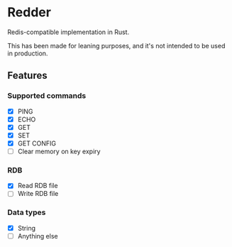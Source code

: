 # Redder

Redis-compatible implementation in Rust.

This has been made for leaning purposes, and it's not intended to be used in production.

## Features

### Supported commands
 - [x] PING
 - [x] ECHO
 - [x] GET
 - [x] SET
 - [x] GET CONFIG
 - [ ] Clear memory on key expiry

### RDB
 - [x] Read RDB file
 - [ ] Write RDB file

### Data types
 - [x] String
 - [ ] Anything else
